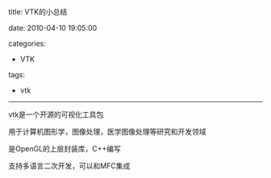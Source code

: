 title: VTK的小总结

date: 2010-04-10 19:05:00

categories:
- VTK

tags:
- vtk
---

vtk是一个开源的可视化工具包

用于计算机图形学，图像处理，医学图像处理等研究和开发领域

是OpenGL的上层封装库，C++编写

支持多语言二次开发，可以和MFC集成

